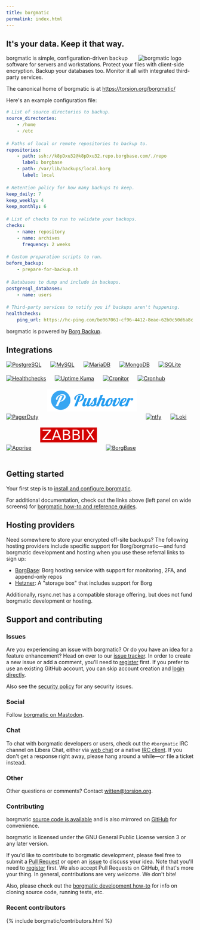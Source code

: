 ```yaml
---
title: borgmatic
permalink: index.html
---
```


## It's your data. Keep it that way.

<img src="docs/static/borgmatic.png" alt="borgmatic logo" width="150px" style="float: right; padding-left: 1em;">

borgmatic is simple, configuration-driven backup software for servers and
workstations. Protect your files with client-side encryption. Backup your
databases too. Monitor it all with integrated third-party services.

The canonical home of borgmatic is at <a href="https://torsion.org/borgmatic">https://torsion.org/borgmatic/</a>

Here's an example configuration file:

```yaml
# List of source directories to backup.
source_directories:
    - /home
    - /etc

# Paths of local or remote repositories to backup to.
repositories:
    - path: ssh://k8pDxu32@k8pDxu32.repo.borgbase.com/./repo
      label: borgbase
    - path: /var/lib/backups/local.borg
      label: local

# Retention policy for how many backups to keep.
keep_daily: 7
keep_weekly: 4
keep_monthly: 6

# List of checks to run to validate your backups.
checks:
    - name: repository
    - name: archives
      frequency: 2 weeks

# Custom preparation scripts to run.
before_backup:
    - prepare-for-backup.sh

# Databases to dump and include in backups.
postgresql_databases:
    - name: users

# Third-party services to notify you if backups aren't happening.
healthchecks:
    ping_url: https://hc-ping.com/be067061-cf96-4412-8eae-62b0c50d6a8c
```

borgmatic is powered by [Borg Backup](https://www.borgbackup.org/).

## Integrations

<a href="https://www.postgresql.org/"><img src="docs/static/postgresql.png" alt="PostgreSQL" height="60px" style="margin-bottom:20px; margin-right:20px;"></a>
<a href="https://www.mysql.com/"><img src="docs/static/mysql.png" alt="MySQL" height="60px" style="margin-bottom:20px; margin-right:20px;"></a>
<a href="https://mariadb.com/"><img src="docs/static/mariadb.png" alt="MariaDB" height="60px" style="margin-bottom:20px; margin-right:20px;"></a>
<a href="https://www.mongodb.com/"><img src="docs/static/mongodb.png" alt="MongoDB" height="60px" style="margin-bottom:20px; margin-right:20px;"></a>
<a href="https://sqlite.org/"><img src="docs/static/sqlite.png" alt="SQLite" height="60px" style="margin-bottom:20px; margin-right:20px;"></a>
<a href="https://healthchecks.io/"><img src="docs/static/healthchecks.png" alt="Healthchecks" height="60px" style="margin-bottom:20px; margin-right:20px;"></a>
<a href="https://uptime.kuma.pet/"><img src="docs/static/uptimekuma.png" alt="Uptime Kuma" height="60px" style="margin-bottom:20px; margin-right:20px;"></a>
<a href="https://cronitor.io/"><img src="docs/static/cronitor.png" alt="Cronitor" height="60px" style="margin-bottom:20px; margin-right:20px;"></a>
<a href="https://cronhub.io/"><img src="docs/static/cronhub.png" alt="Cronhub" height="60px" style="margin-bottom:20px; margin-right:20px;"></a>
<a href="https://www.pagerduty.com/"><img src="docs/static/pagerduty.png" alt="PagerDuty" height="60px" style="margin-bottom:20px; margin-right:20px;"></a>
<a href="https://www.pushover.net/"><img src="docs/static/pushover.png" alt="Pushover" height="60px" style="margin-bottom:20px; margin-right:20px;"></a>
<a href="https://ntfy.sh/"><img src="docs/static/ntfy.png" alt="ntfy" height="60px" style="margin-bottom:20px; margin-right:20px;"></a>
<a href="https://grafana.com/oss/loki/"><img src="docs/static/loki.png" alt="Loki" height="60px" style="margin-bottom:20px; margin-right:20px;"></a>
<a href="https://github.com/caronc/apprise/wiki"><img src="docs/static/apprise.png" alt="Apprise" height="60px" style="margin-bottom:20px; margin-right:20px;"></a>
<a href="https://www.zabbix.com/"><img src="docs/static/zabbix.png" alt="Zabbix" height="40px" style="margin-bottom:20px; margin-right:20px;"></a>
<a href="https://www.borgbase.com/?utm_source=borgmatic"><img src="docs/static/borgbase.png" alt="BorgBase" height="60px" style="margin-bottom:20px; margin-right:20px;"></a>


## Getting started

Your first step is to [install and configure
borgmatic](https://torsion.org/borgmatic/docs/how-to/set-up-backups/).

For additional documentation, check out the links above (left panel on wide screens)
for <a href="https://torsion.org/borgmatic/#documentation">borgmatic how-to and
reference guides</a>.


## Hosting providers

Need somewhere to store your encrypted off-site backups? The following hosting
providers include specific support for Borg/borgmatic—and fund borgmatic
development and hosting when you use these referral links to sign up:

<ul>
 <li class="referral"><a href="https://www.borgbase.com/?utm_source=borgmatic">BorgBase</a>: Borg hosting service with support for monitoring, 2FA, and append-only repos</li>
 <li class="referral"><a href="https://hetzner.cloud/?ref=v9dOJ98Ic9I8">Hetzner</a>: A "storage box" that includes support for Borg</li>
</ul>

Additionally, rsync.net has a compatible storage offering, but does not fund
borgmatic development or hosting.

## Support and contributing

### Issues

Are you experiencing an issue with borgmatic? Or do you have an idea for a
feature enhancement? Head on over to our [issue
tracker](https://projects.torsion.org/borgmatic-collective/borgmatic/issues).
In order to create a new issue or add a comment, you'll need to
[register](https://projects.torsion.org/user/sign_up?invite_code=borgmatic)
first. If you prefer to use an existing GitHub account, you can skip account
creation and [login directly](https://projects.torsion.org/user/login).

Also see the [security
policy](https://torsion.org/borgmatic/docs/security-policy/) for any security
issues.


### Social

Follow [borgmatic on Mastodon](https://fosstodon.org/@borgmatic).


### Chat

To chat with borgmatic developers or users, check out the `#borgmatic`
IRC channel on Libera Chat, either via <a
href="https://web.libera.chat/#borgmatic">web chat</a> or a native <a
href="ircs://irc.libera.chat:6697">IRC client</a>. If you don't get a response
right away, please hang around a while—or file a ticket instead.


### Other

Other questions or comments? Contact
[witten@torsion.org](mailto:witten@torsion.org).


### Contributing

borgmatic [source code is
available](https://projects.torsion.org/borgmatic-collective/borgmatic) and is also mirrored
on [GitHub](https://github.com/borgmatic-collective/borgmatic) for convenience.

borgmatic is licensed under the GNU General Public License version 3 or any
later version.

If you'd like to contribute to borgmatic development, please feel free to
submit a [Pull
Request](https://projects.torsion.org/borgmatic-collective/borgmatic/pulls) or
open an
[issue](https://projects.torsion.org/borgmatic-collective/borgmatic/issues) to
discuss your idea. Note that you'll need to
[register](https://projects.torsion.org/user/sign_up?invite_code=borgmatic)
first. We also accept Pull Requests on GitHub, if that's more your thing. In
general, contributions are very welcome. We don't bite!

Also, please check out the [borgmatic development
how-to](https://torsion.org/borgmatic/docs/how-to/develop-on-borgmatic/) for
info on cloning source code, running tests, etc.

### Recent contributors

{% include borgmatic/contributors.html %}
